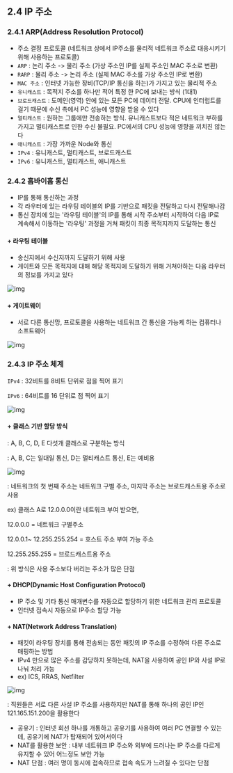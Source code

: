 ## 2.4 IP 주소

### 2.4.1 ARP(Address Resolution Protocol)

+ 주소 결정 프로토콜 (네트워크 상에서 IP주소를 물리적 네트워크 주소로 대응시키기 위해 사용하는 프로토콜)
+ `ARP` : 논리 주소 -> 물리 주소 (가상 주소인 IP를 실제 주소인 MAC 주소로 변환)
+ `RARP` : 물리 주소 -> 논리 주소 (실제 MAC 주소를 가상 주소인 IP로 변환)
+ `MAC 주소` : 인터넷 가능한 장비(TCP/IP 통신을 하는)가 가지고 있는 물리적 주소
+ `유니캐스트` : 목적지 주소를 하나만 적어 특정 한 PC에 보내는 방식 (1대1)
+ `브로드캐스트` : 도메인(영역) 안에 있는 모든 PC에 데이터 전달. CPU에 인터럽트를 걸기 때문에 수신 측에서 PC 성능에 영향을 받을 수 있다
+ `멀티캐스트` : 원하는 그룹에만 전송하는 방식. 유니캐스트보다 적은 네트워크 부하를 가지고 멀티캐스트로 인한 수신 불필요. PC에서의 CPU 성능에 영향을 끼치진 않는다
+ `애니캐스트` : 가장 가까운 Node와 통신
+ `IPv4` : 유니캐스트, 멀티캐스트, 브로드캐스트
+ `IPv6` : 유니캐스트, 멀티캐스트, 애니캐스트



### 2.4.2 홉바이홉 통신

+ IP를 통해 통신하는 과정
+ 각 라우터에 있는 라우팅 테이블의 IP를 기반으로 패킷을 전달하고 다시 전달해나감
+ 통신 장치에 있는 '라우팅 테이블'의 IP를 통해 시작 주소부터 시작하여 다음 IP로 계속해서 이동하는 '라우팅' 과정을 거쳐 패킷이 최종 목적지까지 도달하는 통신

#### + 라우팅 테이블

+ 송신지에서 수신지까지 도달하기 위해 사용
+ 게이트와 모든 목적지에 대해 해당 목적지에 도달하기 위해 거쳐야하는 다음 라우터의 정보를 가지고 있다

![img](https://thebook.io/img/080326/107.jpg)

#### + 게이트웨이

+ 서로 다른 통신망, 프로토콜을 사용하는 네트워크 간 통신을 가능케 하는 컴퓨터나 소프트웨어

![img](https://thebook.io/img/080326/108_1.jpg)



### 2.4.3 IP 주소 체계

`IPv4` : 32비트를 8비트 단위로 점을 찍어 표기

`IPv6` : 64비트를 16 단위로 점 찍어 표기

![img](https://thebook.io/img/080326/109.jpg)

#### + 클래스 기반 할당 방식

: A, B, C, D, E 다섯개 클래스로 구분하는 방식

: A, B, C는 일대일 통신, D는 멀티캐스트 통신, E는 예비용

![img](https://thebook.io/img/080326/110_1.jpg)

: 네트워크의 첫 번째 주소는 네트워크 구별 주소, 마지막 주소는 브로드캐스트용 주소로 사용

ex) 클래스 A로 12.0.0.0이란 네트워크 부여 받으면, 

12.0.0.0 = 네트워크 구별주소

12.0.0.1~ 12.255.255.254 = 호스트 주소 부여 가능 주소

12.255.255.255 = 브로드캐스트용 주소

:  위 방식은 사용 주소보다 버리는 주소가 많은 단점



#### + DHCP(Dynamic Host Configuration Protocol)

+ IP 주소 및 기타 통신 매개변수를 자동으로 할당하기 위한 네트워크 관리 프로토콜
+ 인터넷 접속시 자동으로 IP주소 할당 가능



#### + NAT(Network Address Translation)

+ 패킷이 라우팅 장치를 통해 전송되는 동안 패킷의 IP 주소를 수정하여 다른 주소로 매핑하는 방법
+ IPv4 만으로 많은 주소를 감당하지 못하는데, NAT을 사용하여 공인 IP와 사설 IP로 나눠 처리 가능
+ ex) ICS, RRAS, Netfilter

 ![img](https://thebook.io/img/080326/112.jpg)

 : 직원들은 서로 다른 사설 IP 주소를 사용하지만 NAT를 통해 하나의 공인 IP인 121.165.151.200을 활용한다

+ 공유기 : 인터넷 회선 하나를 개통하고 공유기를 사용하여 여러 PC 연결할 수 있는데, 공유기에 NAT가 탑재되어 있어서이다
+ NAT를 활용한 보안 : 내부 네트워크 IP 주소와 외부에 드러나는 IP 주소를 다르게 유지할 수 있어 어느정도 보안 가능
+ NAT 단점 : 여러 명이 동시에 접속하므로 접속 속도가 느려질 수 있다는 단점

